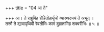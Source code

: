 +++
title = "04 आ ते"

+++
आ। ते राष्ट्रमिह रोहितोहार्मृधो व्यास्थदभयं ते अभूत् ।  
तस्मै ते द्यावापृथिवी रेवतीभिः कामं दुहातामिह शक्वरीभिः ॥ ५ ॥